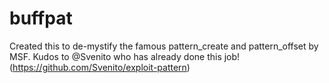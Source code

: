 # buffpat
Created this to de-mystify the famous pattern_create and pattern_offset by MSF. Kudos to @Svenito who has already done this job! (https://github.com/Svenito/exploit-pattern)
